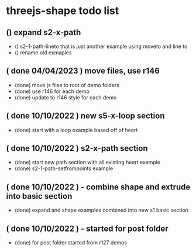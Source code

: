 # threejs-shape todo list

## () expand s2-x-path
* () s2-1-path-lineto that is just another example using moveto and line to
* () rename old exmaples

## ( done 04/04/2023 ) move files, use r146
* (done) move js files to root of demo folders
* (done) use r146 for each demo
* (done) update to r146 style for each demo

## ( done 10/10/2022 ) new s5-x-loop section
* (done) start with a loop example based off of heart

## ( done 10/10/2022 ) s2-x-path section
* (done) start new path section with all existing heart example
* (done) s2-1-path-setfrompoints example

## ( done 10/10/2022 ) - combine shape and extrude into basic section
* (done) expand and shape examples combined into new s1 basic section 

## ( done 10/10/2022 ) - started for post folder
* (done) for post folder started from r127 demos
